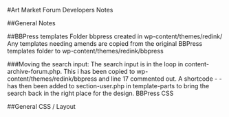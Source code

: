 #Art Market Forum Developers Notes

##General Notes

##BBPress templates
Folder bbpress created in wp-content/themes/redink/
Any templates needing amends are copied from the original BBPress templates folder to wp-content/themes/redink/bbpress

###Moving the search input:
The search input is in the loop in content-archive-forum.php. This i has been copied to wp-content/themes/redink/bbpress and line 17 commented out. A shortcode - <?php echo do_shortcode( '[bbp-search]'); ?> - has then been added to section-user.php in template-parts to bring the search back in the right place for the design.
BBPress CSS

##General CSS / Layout
